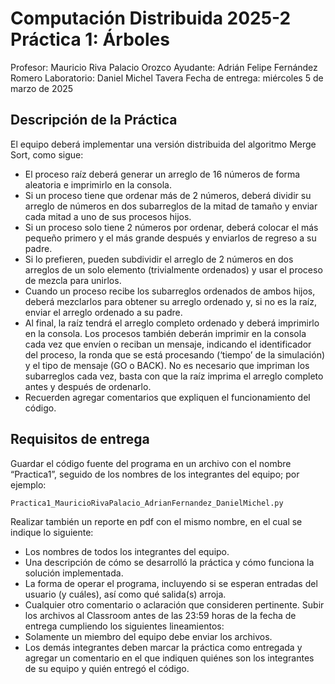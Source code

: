 # Computación Distribuida 2025-2 Práctica 1: Árboles

Profesor: Mauricio Riva Palacio Orozco
Ayudante: Adrián Felipe Fernández Romero
Laboratorio: Daniel Michel Tavera
Fecha de entrega: miércoles 5 de marzo de 2025

## Descripción de la Práctica
El equipo deberá implementar una versión distribuida del algoritmo Merge Sort, como sigue:
- El proceso raíz deberá generar un arreglo de 16 números de forma aleatoria e imprimirlo en la consola.
- Si un proceso tiene que ordenar más de 2 números, deberá dividir su arreglo de números en dos subarreglos de la mitad de tamaño y enviar cada mitad a uno de sus procesos hijos.
- Si un proceso solo tiene 2 números por ordenar, deberá colocar el más pequeño primero y el más grande después y enviarlos de regreso a su padre. 
- Si lo prefieren, pueden subdividir el arreglo de 2 números en dos arreglos de un solo elemento (trivialmente ordenados) y usar el proceso de mezcla para unirlos.
- Cuando un proceso recibe los subarreglos ordenados de ambos hijos, deberá mezclarlos para obtener su arreglo ordenado y, si no es la raíz, enviar el arreglo ordenado a su padre.
- Al final, la raíz tendrá el arreglo completo ordenado y deberá imprimirlo en la consola. Los procesos también deberán imprimir en la consola cada vez que envíen o reciban un mensaje, indicando el identificador del proceso, la ronda que se está procesando (‘tiempo’ de la simulación) y el tipo de mensaje (GO o BACK). No es necesario que impriman los subarreglos cada vez, basta con que la raíz imprima el arreglo completo antes y después de ordenarlo.
- Recuerden agregar comentarios que expliquen el funcionamiento del código.

## Requisitos de entrega
Guardar el código fuente del programa en un archivo con el nombre “Practica1”, seguido
de los nombres de los integrantes del equipo; por ejemplo:

```
Practica1_MauricioRivaPalacio_AdrianFernandez_DanielMichel.py
```

Realizar también un reporte en pdf con el mismo nombre, en el cual se indique lo
siguiente:
- Los nombres de todos los integrantes del equipo.
- Una descripción de cómo se desarrolló la práctica y cómo funciona la solución implementada.
- La forma de operar el programa, incluyendo si se esperan entradas del usuario (y cuáles), así como qué salida(s) arroja.
- Cualquier otro comentario o aclaración que consideren pertinente.
Subir los archivos al Classroom antes de las 23:59 horas de la fecha de entrega cumpliendo los siguientes lineamientos:
- Solamente un miembro del equipo debe enviar los archivos.
- Los demás integrantes deben marcar la práctica como entregada y agregar un comentario en el que indiquen quiénes son los integrantes de su equipo y quién entregó el código.
